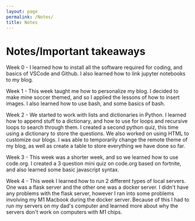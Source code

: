```yaml
---
layout: page
permalink: /Notes/
title: Notes
--- 
```


# Notes/Important takeaways

Week 0 - I learned how to install all the software required for coding, and basics of VSCode and Github. I also learned how to link jupyter notebooks to my blog.

Week 1 - This week taught me how to personalize my blog. I decided to make mine soccer themed, and so I applied the lessons of how to insert images. I also learned how to use bash, and some basics of bash.

Week 2 - We started to work with lists and dictionaries in Python. I learned how to append stuff to a dictionary, and how to use for loops and recursive loops to search through them. I created a second python quiz, this time using a dictionary to store the questions. We also worked on using HTML to customize our blogs. I was able to temporarily change the remote theme of my blog, as well as create a table to store everything we have done so far. 

Week 3 - This week was a shorter week, and so we learned how to use code.org. I created a 3 question mini quiz on code.org based on fortnite, and also learned some basic javascript syntax.

Week 4 - This week I learned how to run 2 different types of local servers. One was a flask server and the other one was a docker server. I didn't have any problems with the flask server, however I ran into some problems involving my M1 Macbook during the docker server. Because of this I had to run my servers on my dad's computer and learned more about why the servers don't work on computers with M1 chips.